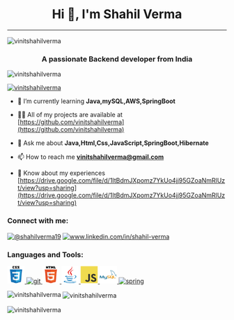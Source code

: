<h1 align="center">Hi 👋, I'm Shahil Verma</h1>
<hr>
<p><img align="center" src="https://camo.githubusercontent.com/2b526261e88935a5671e4a20a23e230c06dc6e9192706fa9d40190bf0f58a050/68747470733a2f2f692e70696e696d672e636f6d2f6f726967696e616c732f66612f37622f34622f66613762346264633362326637336537343965356332633634366434616531332e676966" alt="vinitshahilverma" /></p>

<h3 align="center">A passionate Backend developer from India</h3>

<p align="left"> <img src="https://komarev.com/ghpvc/?username=vinitshahilverma&label=Profile%20views&color=0e75b6&style=flat" alt="vinitshahilverma" /> </p>

<p align="left"> <a href="https://github.com/ryo-ma/github-profile-trophy"><img src="https://github-profile-trophy.vercel.app/?username=vinitshahilverma" alt="vinitshahilverma" /></a> </p>

- 🌱 I’m currently learning **Java,mySQL,AWS,SpringBoot**

- 👨‍💻 All of my projects are available at [https://github.com/vinitshahilverma](https://github.com/vinitshahilverma)

- 💬 Ask me about **Java,Html,Css,JavaScript,SpringBoot,Hibernate**

- 📫 How to reach me **vinitshahilverma@gmail.com**

- 📄 Know about my experiences [https://drive.google.com/file/d/1ItBdmJXpomz7YkUo4jj95GZoaNmRlUzt/view?usp=sharing](https://drive.google.com/file/d/1ItBdmJXpomz7YkUo4jj95GZoaNmRlUzt/view?usp=sharing)

<h3 align="left">Connect with me:</h3>
<p align="left">
<a href="https://twitter.com/@shahilverma19" target="blank"><img align="center" src="https://raw.githubusercontent.com/rahuldkjain/github-profile-readme-generator/master/src/images/icons/Social/twitter.svg" alt="@shahilverma19" height="30" width="40" /></a>
<a href="https://linkedin.com/in/www.linkedin.com/in/shahil-verma" target="blank"><img align="center" src="https://raw.githubusercontent.com/rahuldkjain/github-profile-readme-generator/master/src/images/icons/Social/linked-in-alt.svg" alt="www.linkedin.com/in/shahil-verma" height="30" width="40" /></a>
</p>

<h3 align="left">Languages and Tools:</h3>
<p align="left"> <a href="https://www.w3schools.com/css/" target="_blank" rel="noreferrer"> <img src="https://raw.githubusercontent.com/devicons/devicon/master/icons/css3/css3-original-wordmark.svg" alt="css3" width="40" height="40"/> </a> <a href="https://git-scm.com/" target="_blank" rel="noreferrer"> <img src="https://www.vectorlogo.zone/logos/git-scm/git-scm-icon.svg" alt="git" width="40" height="40"/> </a> <a href="https://www.w3.org/html/" target="_blank" rel="noreferrer"> <img src="https://raw.githubusercontent.com/devicons/devicon/master/icons/html5/html5-original-wordmark.svg" alt="html5" width="40" height="40"/> </a> <a href="https://www.java.com" target="_blank" rel="noreferrer"> <img src="https://raw.githubusercontent.com/devicons/devicon/master/icons/java/java-original.svg" alt="java" width="40" height="40"/> </a> <a href="https://developer.mozilla.org/en-US/docs/Web/JavaScript" target="_blank" rel="noreferrer"> <img src="https://raw.githubusercontent.com/devicons/devicon/master/icons/javascript/javascript-original.svg" alt="javascript" width="40" height="40"/> </a> <a href="https://www.mysql.com/" target="_blank" rel="noreferrer"> <img src="https://raw.githubusercontent.com/devicons/devicon/master/icons/mysql/mysql-original-wordmark.svg" alt="mysql" width="40" height="40"/> </a> <a href="https://spring.io/" target="_blank" rel="noreferrer"> <img src="https://www.vectorlogo.zone/logos/springio/springio-icon.svg" alt="spring" width="40" height="40"/> </a> </p>

<p><img align="left" src="https://github-readme-stats.vercel.app/api/top-langs?username=vinitshahilverma&show_icons=true&locale=en&layout=compact" alt="vinitshahilverma" /></p>

<p>&nbsp;<img align="center" src="https://github-readme-stats.vercel.app/api?username=vinitshahilverma&show_icons=true&locale=en" alt="vinitshahilverma" /></p>

<p><img align="center" src="https://github-readme-streak-stats.herokuapp.com/?user=vinitshahilverma&" alt="vinitshahilverma" /></p>

